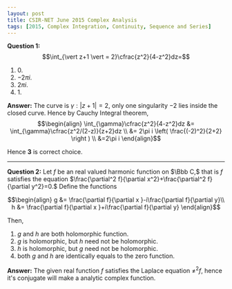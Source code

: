 ```yaml
---
layout: post
title: CSIR-NET June 2015 Complex Analysis
tags: [2015, Complex Integration, Continuity, Sequence and Series]
---
```


**Question 1:**
$$\int_{\vert z+1 \vert = 2}\cfrac{z^2}{4-z^2}dz=$$

1. $0$.
2. $-2\pi i$.
3. $2\pi i$.
4. $1$.

**Answer:** The curve is $\gamma: \vert z+1 \vert = 2,$ only one singularity $-2$ lies inside the closed curve.
Hence by Cauchy Integral theorem,
$$\begin{align}
\int_{\gamma}\cfrac{z^2}{4-z^2}dz
&= \int_{\gamma}\cfrac{z^2/(2-z)}{z+2}dz \\
&= 2\pi i \left( \frac{(-2)^2}{2+2} \right ) \\
&=2\pi i
\end{align}$$

Hence **3** is correct choice.

*****
**Question 2:** Let $f$ be an real valued harmonic function on $\Bbb C,$ that is $f$ satisfies the equation $\frac{\partial^2 f}{\partial x^2}+\frac{\partial^2 f}{\partial y^2}=0.$ Define the functions

$$\begin{align}
g &= \frac{\partial f}{\partial x }-i\frac{\partial f}{\partial y}\\
h &= \frac{\partial f}{\partial x }+i\frac{\partial f}{\partial y}
\end{align}$$

Then,

1. $g$ and $h$ are both holomorphic function.
2. $g$ is holomorphic, but $h$ need not be holomorphic.
3. $h$ is holomorphic, but $g$ need not be holomorphic.
4. both $g$ and $h$ are identically equals to the zero function.

**Answer:** The given real function $f$ satisfies the Laplace equation $\ne^2 f$, hence it's conjugate will make a analytic complex function.  

